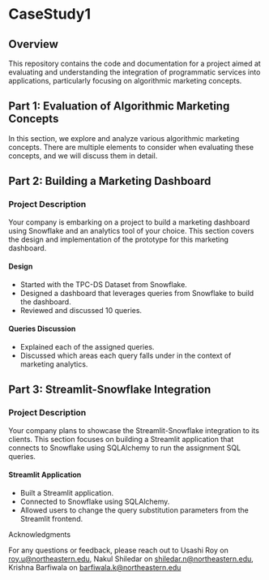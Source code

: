 # CaseStudy1

## Overview

This repository contains the code and documentation for a project aimed at evaluating and understanding the integration of programmatic services into applications, particularly focusing on algorithmic marketing concepts.

## Part 1: Evaluation of Algorithmic Marketing Concepts

In this section, we explore and analyze various algorithmic marketing concepts. There are multiple elements to consider when evaluating these concepts, and we will discuss them in detail.

## Part 2: Building a Marketing Dashboard

### Project Description

Your company is embarking on a project to build a marketing dashboard using Snowflake and an analytics tool of your choice. This section covers the design and implementation of the prototype for this marketing dashboard.

#### Design

- Started with the TPC-DS Dataset from Snowflake.
- Designed a dashboard that leverages queries from Snowflake to build the dashboard.
- Reviewed and discussed 10 queries.

#### Queries Discussion

- Explained each of the assigned queries.
- Discussed which areas each query falls under in the context of marketing analytics.

## Part 3: Streamlit-Snowflake Integration

### Project Description

Your company plans to showcase the Streamlit-Snowflake integration to its clients. This section focuses on building a Streamlit application that connects to Snowflake using SQLAlchemy to run the assignment SQL queries.

#### Streamlit Application

- Built a Streamlit application.
- Connected to Snowflake using SQLAlchemy.
- Allowed users to change the query substitution parameters from the Streamlit frontend.


Acknowledgments

For any questions or feedback, please reach out to Usashi Roy on roy.u@northeastern.edu, Nakul Shiledar on shiledar.n@northeastern.edu, Krishna Barfiwala on barfiwala.k@northeastern.edu

